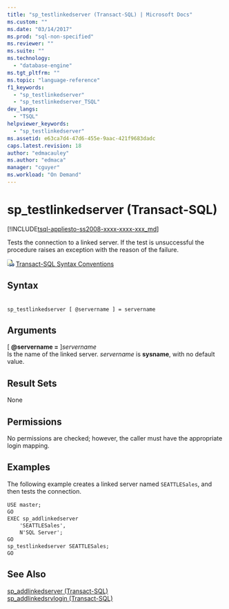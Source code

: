 ```yaml
---
title: "sp_testlinkedserver (Transact-SQL) | Microsoft Docs"
ms.custom: ""
ms.date: "03/14/2017"
ms.prod: "sql-non-specified"
ms.reviewer: ""
ms.suite: ""
ms.technology: 
  - "database-engine"
ms.tgt_pltfrm: ""
ms.topic: "language-reference"
f1_keywords: 
  - "sp_testlinkedserver"
  - "sp_testlinkedserver_TSQL"
dev_langs: 
  - "TSQL"
helpviewer_keywords: 
  - "sp_testlinkedserver"
ms.assetid: e63ca7d4-47d6-455e-9aac-421f9683dadc
caps.latest.revision: 18
author: "edmacauley"
ms.author: "edmaca"
manager: "cguyer"
ms.workload: "On Demand"
---
```

# sp_testlinkedserver (Transact-SQL)
[!INCLUDE[tsql-appliesto-ss2008-xxxx-xxxx-xxx_md](../../includes/tsql-appliesto-ss2008-xxxx-xxxx-xxx-md.md)]

  Tests the connection to a linked server. If the test is unsuccessful the procedure raises an exception with the reason of the failure.  
  
 ![Topic link icon](../../database-engine/configure-windows/media/topic-link.gif "Topic link icon") [Transact-SQL Syntax Conventions](../../t-sql/language-elements/transact-sql-syntax-conventions-transact-sql.md)  
  
## Syntax  
  
```  
  
sp_testlinkedserver [ @servername ] = servername  
```  
  
## Arguments  
 [ **@servername =** ]*servername*  
 Is the name of the linked server. *servername* is **sysname**, with no default value.  
  
## Result Sets  
 None  
  
## Permissions  
 No permissions are checked; however, the caller must have the appropriate login mapping.  
  
## Examples  
 The following example creates a linked server named `SEATTLESales`, and then tests the connection.  
  
```  
USE master;  
GO  
EXEC sp_addlinkedserver   
    'SEATTLESales',  
    N'SQL Server';  
GO  
sp_testlinkedserver SEATTLESales;  
GO  
```  
  
## See Also  
 [sp_addlinkedserver &#40;Transact-SQL&#41;](../../relational-databases/system-stored-procedures/sp-addlinkedserver-transact-sql.md)   
 [sp_addlinkedsrvlogin &#40;Transact-SQL&#41;](../../relational-databases/system-stored-procedures/sp-addlinkedsrvlogin-transact-sql.md)  
  
  
